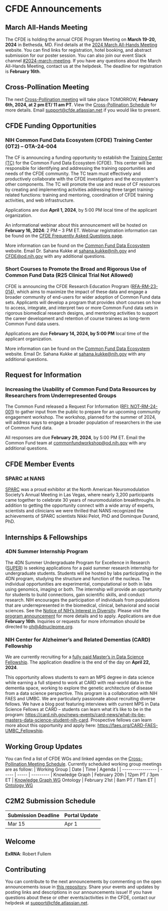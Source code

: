 # CFDE Announcements

## March All-Hands Meeting
The CFDE is holding the annual CFDE Program Meeting on **March 19-20, 2024** in Bethesda, MD. Find details at the [2024 March All-Hands Meeting](https://nih-cfde.github.io/2024-march-all-hands-meeting/) website. You can find links for registration, hotel booking, and abstract submission for our poster session. You can also join our event Slack channel [#2024-march-meeting](https://join.slack.com/share/enQtNjQ2NzI1ODAzMzI1NS04NjIyMTRmMDA1MWVjYzcwZGIwNWFhYTVkNDUxYjMyMTQzMWMxYjA2YjY1ODkyNWI0ZGUzNjhjNGViMWQ1MWM0). If you have any questions about the March All-Hands Meeting, contact us at the helpdesk. The deadline for registration is **February 16th**. 

## Cross-Pollination Meeting
The next [Cross-Pollination meeting](https://docs.google.com/document/d/1iHMcU895gDwjohK6rNlcK4Gzc6p91bVepN2xsjFps_I/edit?usp=sharing) will take place TOMORROW,  **February 6th, 2024, at 2 pm ET/ 11 am PT**. View the [Cross-Pollination Schedule](https://docs.google.com/spreadsheets/d/1hQAeOLkivUZZnwZ_KxfGw3neezMaWbrPk9nnFiKfQGA/edit?usp=sharing) for more details. Email [support@cfde.atlassian.net](mailto:support@cfde.atlassian.net) if you would like to present.

## CFDE Funding Opportunities
### **NIH Common Fund Data Ecosystem (CFDE) Training Center (OT2) – OTA-24-004** 

The CF is announcing a funding opportunity to establish the [Training Center (TC)](https://commonfund.nih.gov/sites/default/files/OTA-24-004.pdf) for the Common Fund Data Ecosystem (CFDE). This center will be responsible for identifying and addressing the training opportunities and needs of the CFDE community. The TC team must effectively and productively collaborate with the CFDE investigators and the ecosystem's other components. The TC will promote the use and reuse of CF resources by creating and implementing activities addressing three target training-related functions: training and mentoring, coordination of CFDE training activities, and web infrastructure.  

Applications are due  **April 1, 2024**,  by 5:00 PM local time of the applicant organization.  

An informational webinar about this announcement will be hosted on  **February 16, 2024**: 2 PM – 3 PM ET. Webinar registration information can be found on the [CFDE Frequently Asked Questions page](https://commonfund.nih.gov/dataecosystem/faqs#webinars). 

More information can be found on the [Common Fund Data Ecosystem](https://commonfund.nih.gov/dataecosystem) website. Email Dr. Sahana Kukke at [sahana.kukke@nih.gov](mailto:sahana.kukke@nih.gov) and [CFDE@od.nih.gov](mailto:CFDE@od.nih.gov) with any additional questions.

### **Short Courses to Promote the Broad and Rigorous Use of Common Fund Data (R25 Clinical Trial Not Allowed)**

CFDE is announcing the CFDE Research Education Program ([RFA-RM-23-014](https://grants.nih.gov/grants/guide/rfa-files/RFA-RM-23-014.html)), which aims to maximize the impact of these data and engage a broader community of end-users for wider adoption of Common Fund data sets. Applicants will develop a program that provides short courses on how to access, integrate, and interpret two or more Common Fund data sets in rigorous biomedical research designs, and mentoring activities to support the career development and retention of course trainees as long-term Common Fund data users. 

Applications are due **February 14, 2024, by 5:00 PM** local time of the applicant organization.   

More information can be found on the [Common Fund Data Ecosystem](https://commonfund.nih.gov/dataecosystem) website. Email Dr. Sahana Kukke at [sahana.kukke@nih.gov](mailto:sahana.kukke@nih.gov) with any additional questions.

## Request for Information
### Increasing the Usability of Common Fund Data Resources by Researchers from Underrepresented Groups 

The Common Fund released a Request For Information ([RFI: NOT-RM-24-001](https://go.nih.gov/CF-Data-Engagement)) to gather input from the public to prepare for an upcoming community engagement workshop. The workshop, planned for the summer of 2024, will address ways to engage a broader population of researchers in the use of Common Fund data. 

All responses are due  **February 29, 2024**,  by 5:00 PM ET. Email the Common Fund team at [commonfundworkshop@od.nih.gov](mailto:commonfundworkshop@od.nih.gov) with any additional questions.
## CFDE Member Events

### SPARC at NANS
[SPARC](https://science.us2.list-manage.com/track/click?u=e60c48f231a30b544eed731ea&id=68ea321af1&e=82138c187c) was a proud exhibitor at the North American Neuromodulation Society’s Annual Meeting in Las Vegas, where nearly 3,200 participants came together to celebrate 30 years of neuromodulation breakthroughs. In addition to getting the opportunity connect with a wide array of experts, scientists and clinicians we were thrilled that NANS recognized the achievements of SPARC scientists Nikki Pelot, PhD and Dominque Durand, PhD.

## Internships & Fellowships

### 4DN Summer Internship Program
The 4DN Summer Undergraduate Program for Excellence in Research ([SUPER](https://www.4dnucleome.org/internship/)) is seeking applications for a paid summer research internship for undergraduate students. Students will be hosted by labs participating in the 4DN program, studying the structure and function of the nucleus. The individual opportunities are experimental, computational or both in labs using genomics, imaging or both. The internship will provide an opportunity for students to build connections, gain scientific skills, and conduct research. NIH encourages the participation of individuals from populations that are underrepresented in the biomedical, clinical, behavioral and social sciences. See the [Notice of NIH’s Interest in Diversity](https://grants.nih.gov/grants/guide/notice-files/NOT-OD-20-031.html). Please visit the [program announcement](https://www.4dnucleome.org/internship/) for more details and to apply. Applications are due **February 16th**. Inquiries or requests for more information should be directed to [oh@4dnucleome.org](mailto:oh@4dnucleome.org).

### NIH Center for Alzheimer’s and Related Dementias (CARD) Fellowship
We are currently recruiting for a [fully paid Master’s in Data Science Fellowship](https://card.nih.gov/job-training-opportunities/training-opportunities/data-science-masters). The application deadline is the end of the day on **April 22, 2024**.

This opportunity allows students to earn an MPS degree in data science while earning a full stipend to work at CARD with real-world data in the dementia space, working to explore the genetic architecture of disease from a data science perspective. This program is a collaboration with NIH FAES and UMBC. We are particularly passionate about recruiting diverse fellows.  We have a blog post featuring interviews with current MPS in Data Science Fellows at CARD – students can learn what it’s like to be in the program: https://card.nih.gov/news-events/card-news/what-its-be-masters-data-science-student-nih-card. Prospective fellows can learn more about this opportunity and apply here: https://faes.org/CARD-FAES-UMBC_Fellowship.

## Working Group Updates
You can find a list of CFDE WGs and linked agendas on the [Cross-Pollination Meeting Schedule](https://docs.google.com/spreadsheets/d/1hQAeOLkivUZZnwZ_KxfGw3neezMaWbrPk9nnFiKfQGA/edit?usp=sharing). Currently scheduled working group meetings are as follow: 
| Working Group | Date | Time | Agenda |
| ----------------- | ----- | ----- | --------- | 
Knowledge Graph | February 20th | 12pm PT / 3pm ET | [Knowledge Graph WG](https://docs.google.com/document/d/1WvpkLxWPW0XxZsam6jEJeEUQr2sQ0EWC/edit?usp=sharing&ouid=111367545760360703840&rtpof=true&sd=true)
Ontology | February 21st  | 8am PT / 11am ET | [Ontology WG](https://docs.google.com/document/d/1VoHHBeWfol6XNJa3kzOnOFuTaIrcLYbqKYQcOnj1oh4/edit?usp=sharing)

## C2M2 Submission Schedule
| Submission Deadline | Portal Update |
| ---------------------- | -----------------|
Mar 15 | Apr 1

## Welcome
**ExRNA**: Robert Fullem

## Contributing
You can contribute to the next announcements by commenting on the open announcements issue in [this repository](https://github.com/nih-cfde/announcements/issues). Share your events and updates by posting links and descriptions in our announcements issue! If you have questions about these or other events/activities in the CFDE, contact our helpdesk at [support@cfde.atlassian.net](mailto:support@cfde.atlassian.net).
